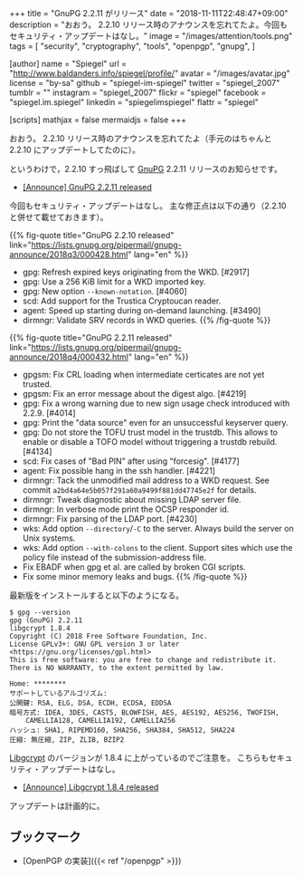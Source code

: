 +++
title = "GnuPG 2.2.11 がリリース"
date = "2018-11-11T22:48:47+09:00"
description = "おおう。 2.2.10 リリース時のアナウンスを忘れてたよ。今回もセキュリティ・アップデートはなし。"
image = "/images/attention/tools.png"
tags = [
  "security",
  "cryptography",
  "tools",
  "openpgp",
  "gnupg",
]

[author]
  name      = "Spiegel"
  url       = "http://www.baldanders.info/spiegel/profile/"
  avatar    = "/images/avatar.jpg"
  license   = "by-sa"
  github    = "spiegel-im-spiegel"
  twitter   = "spiegel_2007"
  tumblr    = ""
  instagram = "spiegel_2007"
  flickr    = "spiegel"
  facebook  = "spiegel.im.spiegel"
  linkedin  = "spiegelimspiegel"
  flattr    = "spiegel"

[scripts]
  mathjax = false
  mermaidjs = false
+++

おおう。
2.2.10 リリース時のアナウンスを忘れてたよ（手元のはちゃんと 2.2.10 にアップデートしてたのに）。

というわけで，2.2.10 すっ飛ばして [GnuPG] 2.2.11 リリースのお知らせです。

- [[Announce] GnuPG 2.2.11 released](https://lists.gnupg.org/pipermail/gnupg-announce/2018q4/000432.html)

今回もセキュリティ・アップデートはなし。
主な修正点は以下の通り（2.2.10 と併せて載せておきます）。

{{% fig-quote title="GnuPG 2.2.10 released" link="https://lists.gnupg.org/pipermail/gnupg-announce/2018q3/000428.html" lang="en" %}}
- gpg: Refresh expired keys originating from the WKD.  [#2917]
- gpg: Use a 256 KiB limit for a WKD imported key.
- gpg: New option `--known-notation`.  [#4060]
- scd: Add support for the Trustica Cryptoucan reader.
- agent: Speed up starting during on-demand launching.  [#3490]
- dirmngr: Validate SRV records in WKD queries.
{{% /fig-quote %}}

{{% fig-quote title="GnuPG 2.2.11 released" link="https://lists.gnupg.org/pipermail/gnupg-announce/2018q4/000432.html" lang="en" %}}
* gpgsm: Fix CRL loading when intermediate certicates are not yet trusted.
* gpgsm: Fix an error message about the digest algo.  [#4219]
* gpg: Fix a wrong warning due to new sign usage check introduced with 2.2.9.  [#4014]
* gpg: Print the "data source" even for an unsuccessful keyserver query.
* gpg: Do not store the TOFU trust model in the trustdb.  This allows to enable or disable a TOFO model without triggering a trustdb rebuild.  [#4134]
* scd: Fix cases of "Bad PIN" after using "forcesig".  [#4177]
* agent: Fix possible hang in the ssh handler.  [#4221]
* dirmngr: Tack the unmodified mail address to a WKD request.  See commit `a2bd4a64e5b057f291a60a9499f881dd47745e2f` for details.
* dirmngr: Tweak diagnostic about missing LDAP server file.
* dirmngr: In verbose mode print the OCSP responder id.
* dirmngr: Fix parsing of the LDAP port.  [#4230]
* wks: Add option `--directory`/`-C` to the server.  Always build the server on Unix systems.
* wks: Add option `--with-colons` to the client.  Support sites which use the policy file instead of the submission-address file.
* Fix EBADF when gpg et al. are called by broken CGI scripts.
* Fix some minor memory leaks and bugs.
{{% /fig-quote %}}


最新版をインストールすると以下のようになる。

```text
$ gpg --version
gpg (GnuPG) 2.2.11
libgcrypt 1.8.4
Copyright (C) 2018 Free Software Foundation, Inc.
License GPLv3+: GNU GPL version 3 or later <https://gnu.org/licenses/gpl.html>
This is free software: you are free to change and redistribute it.
There is NO WARRANTY, to the extent permitted by law.

Home: ********
サポートしているアルゴリズム:
公開鍵: RSA, ELG, DSA, ECDH, ECDSA, EDDSA
暗号方式: IDEA, 3DES, CAST5, BLOWFISH, AES, AES192, AES256, TWOFISH,
    CAMELLIA128, CAMELLIA192, CAMELLIA256
ハッシュ: SHA1, RIPEMD160, SHA256, SHA384, SHA512, SHA224
圧縮: 無圧縮, ZIP, ZLIB, BZIP2
```

[Libgcrypt] のバージョンが 1.8.4 に上がっているのでご注意を。
こちらもセキュリティ・アップデートはなし。

- [[Announce] Libgcrypt 1.8.4 released](https://lists.gnupg.org/pipermail/gnupg-announce/2018q4/000431.html)

アップデートは計画的に。

## ブックマーク

- [OpenPGP の実装]({{< ref "/openpgp" >}})

[GnuPG]: https://gnupg.org/ "The GNU Privacy Guard"
[Libgcrypt]: https://gnupg.org/software/libgcrypt/
